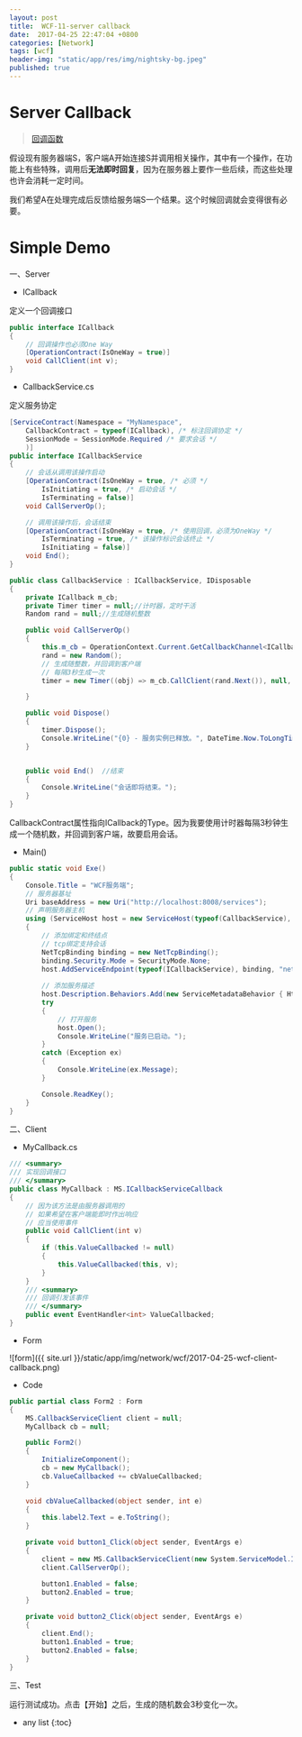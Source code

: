 ```yaml
---
layout: post
title:  WCF-11-server callback
date:  2017-04-25 22:47:04 +0800
categories: [Network]
tags: [wcf]
header-img: "static/app/res/img/nightsky-bg.jpeg"
published: true
---
```



# Server Callback

> [回调函数](https://www.zhihu.com/question/19801131)


假设现有服务器端S，客户端A开始连接S并调用相关操作，其中有一个操作，在功能上有些特殊，调用后**无法即时回复**，因为在服务器上要作一些后续，而这些处理也许会消耗一定时间。

我们希望A在处理完成后反馈给服务端S一个结果。这个时候回调就会变得很有必要。



# Simple Demo

一、Server

- ICallback

定义一个回调接口

```c#
public interface ICallback  
{  
    // 回调操作也必须One Way  
    [OperationContract(IsOneWay = true)]  
    void CallClient(int v);  
}
```

- CallbackService.cs

定义服务协定

```c#
[ServiceContract(Namespace = "MyNamespace",
    CallbackContract = typeof(ICallback), /* 标注回调协定 */
    SessionMode = SessionMode.Required /* 要求会话 */
    )]
public interface ICallbackService
{
    // 会话从调用该操作启动  
    [OperationContract(IsOneWay = true, /* 必须 */
        IsInitiating = true, /* 启动会话 */
        IsTerminating = false)]
    void CallServerOp();

    // 调用该操作后，会话结束  
    [OperationContract(IsOneWay = true, /* 使用回调，必须为OneWay */
        IsTerminating = true, /* 该操作标识会话终止 */
        IsInitiating = false)]
    void End();
}

public class CallbackService : ICallbackService, IDisposable
{
    private ICallback m_cb;
    private Timer timer = null;//计时器，定时干活  
    Random rand = null;//生成随机整数  

    public void CallServerOp()
    {
        this.m_cb = OperationContext.Current.GetCallbackChannel<ICallback>();
        rand = new Random();
        // 生成随整数，并回调到客户端  
        // 每隔3秒生成一次  
        timer = new Timer((obj) => m_cb.CallClient(rand.Next()), null, 10, 3000);

    }

    public void Dispose()
    {
        timer.Dispose();
        Console.WriteLine("{0} - 服务实例已释放。", DateTime.Now.ToLongTimeString());
    }


    public void End()  //结束  
    {
        Console.WriteLine("会话即将结束。");
    }
}  
```

CallbackContract属性指向ICallback的Type。因为我要使用计时器每隔3秒钟生成一个随机数，并回调到客户端，故要启用会话。


- Main()

```c#
public static void Exe()
{
    Console.Title = "WCF服务端";
    // 服务器基址  
    Uri baseAddress = new Uri("http://localhost:8008/services");
    // 声明服务器主机  
    using (ServiceHost host = new ServiceHost(typeof(CallbackService), baseAddress))
    {
        // 添加绑定和终结点  
        // tcp绑定支持会话  
        NetTcpBinding binding = new NetTcpBinding();
        binding.Security.Mode = SecurityMode.None;
        host.AddServiceEndpoint(typeof(ICallbackService), binding, "net.tcp://localhost:1211/rr");
        
        // 添加服务描述  
        host.Description.Behaviors.Add(new ServiceMetadataBehavior { HttpGetEnabled = true });
        try
        {
            // 打开服务  
            host.Open();
            Console.WriteLine("服务已启动。");
        }
        catch (Exception ex)
        {
            Console.WriteLine(ex.Message);
        }

        Console.ReadKey();
    }
}
```

二、Client

- MyCallback.cs

```c#
/// <summary>  
/// 实现回调接口  
/// </summary>  
public class MyCallback : MS.ICallbackServiceCallback
{
    // 因为该方法是由服务器调用的  
    // 如果希望在客户端能即时作出响应  
    // 应当使用事件  
    public void CallClient(int v)
    {
        if (this.ValueCallbacked != null)
        {
            this.ValueCallbacked(this, v);
        }
    }
    /// <summary>  
    /// 回调引发该事件  
    /// </summary>  
    public event EventHandler<int> ValueCallbacked;
}  
```

- Form

![form]({{ site.url }}/static/app/img/network/wcf/2017-04-25-wcf-client-callback.png)

- Code

```c#
public partial class Form2 : Form
{
    MS.CallbackServiceClient client = null;
    MyCallback cb = null;  

    public Form2()
    {
        InitializeComponent();
        cb = new MyCallback();
        cb.ValueCallbacked += cbValueCallbacked;  
    }

    void cbValueCallbacked(object sender, int e)
    {
        this.label2.Text = e.ToString();
    }  

    private void button1_Click(object sender, EventArgs e)
    {
        client = new MS.CallbackServiceClient(new System.ServiceModel.InstanceContext(cb));
        client.CallServerOp();

        button1.Enabled = false;
        button2.Enabled = true;  
    }

    private void button2_Click(object sender, EventArgs e)
    {
        client.End();
        button1.Enabled = true;
        button2.Enabled = false; 
    }
}
```

三、Test

运行测试成功。点击【开始】之后，生成的随机数会3秒变化一次。


* any list
{:toc}


